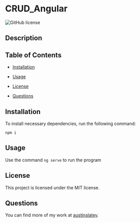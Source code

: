 # CRUD_Angular
![GitHub license](https://img.shields.io/badge/license-MIT-blue.svg)

## Description



## Table of Contents 

* [Installation](#installation)

* [Usage](#usage)

* [License](#license)

* [Questions](#questions)

## Installation

To install necessary dependencies, run the following command:

```
npm i
```

## Usage

Use the command `ng serve` to run the program

## License

This project is licensed under the MIT license.


## Questions
You can find more of my work at [austinslatey](https://github.com/austinslatey/).

